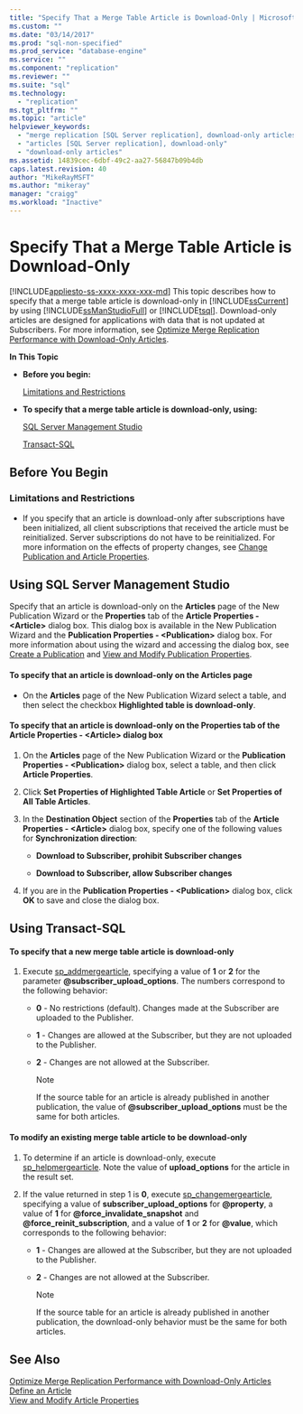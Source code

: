 ```yaml
---
title: "Specify That a Merge Table Article is Download-Only | Microsoft Docs"
ms.custom: ""
ms.date: "03/14/2017"
ms.prod: "sql-non-specified"
ms.prod_service: "database-engine"
ms.service: ""
ms.component: "replication"
ms.reviewer: ""
ms.suite: "sql"
ms.technology: 
  - "replication"
ms.tgt_pltfrm: ""
ms.topic: "article"
helpviewer_keywords: 
  - "merge replication [SQL Server replication], download-only articles"
  - "articles [SQL Server replication], download-only"
  - "download-only articles"
ms.assetid: 14839cec-6dbf-49c2-aa27-56847b09b4db
caps.latest.revision: 40
author: "MikeRayMSFT"
ms.author: "mikeray"
manager: "craigg"
ms.workload: "Inactive"
---
```

# Specify That a Merge Table Article is Download-Only
[!INCLUDE[appliesto-ss-xxxx-xxxx-xxx-md](../../../includes/appliesto-ss-xxxx-xxxx-xxx-md.md)]
  This topic describes how to specify that a merge table article is download-only in [!INCLUDE[ssCurrent](../../../includes/sscurrent-md.md)] by using [!INCLUDE[ssManStudioFull](../../../includes/ssmanstudiofull-md.md)] or [!INCLUDE[tsql](../../../includes/tsql-md.md)]. Download-only articles are designed for applications with data that is not updated at Subscribers. For more information, see [Optimize Merge Replication Performance with Download-Only Articles](../../../relational-databases/replication/merge/optimize-merge-replication-performance-with-download-only-articles.md).  
  
 **In This Topic**  
  
-   **Before you begin:**  
  
     [Limitations and Restrictions](#Restrictions)  
  
-   **To specify that a merge table article is download-only, using:**  
  
     [SQL Server Management Studio](#SSMSProcedure)  
  
     [Transact-SQL](#TsqlProcedure)  
  
##  <a name="BeforeYouBegin"></a> Before You Begin  
  
###  <a name="Restrictions"></a> Limitations and Restrictions  
  
-   If you specify that an article is download-only after subscriptions have been initialized, all client subscriptions that received the article must be reinitialized. Server subscriptions do not have to be reinitialized. For more information on the effects of property changes, see [Change Publication and Article Properties](../../../relational-databases/replication/publish/change-publication-and-article-properties.md).  
  
##  <a name="SSMSProcedure"></a> Using SQL Server Management Studio  
 Specify that an article is download-only on the **Articles** page of the New Publication Wizard or the **Properties** tab of the **Article Properties - \<Article>** dialog box. This dialog box is available in the New Publication Wizard and the **Publication Properties - \<Publication>** dialog box. For more information about using the wizard and accessing the dialog box, see [Create a Publication](../../../relational-databases/replication/publish/create-a-publication.md) and [View and Modify Publication Properties](../../../relational-databases/replication/publish/view-and-modify-publication-properties.md).  
  
#### To specify that an article is download-only on the Articles page  
  
-   On the **Articles** page of the New Publication Wizard select a table, and then select the checkbox **Highlighted table is download-only**.  
  
#### To specify that an article is download-only on the Properties tab of the Article Properties - \<Article> dialog box  
  
1.  On the **Articles** page of the New Publication Wizard or the **Publication Properties - \<Publication>** dialog box, select a table, and then click **Article Properties**.  
  
2.  Click **Set Properties of Highlighted Table Article** or **Set Properties of All Table Articles**.  
  
3.  In the **Destination Object** section of the **Properties** tab of the **Article Properties - \<Article>** dialog box, specify one of the following values for **Synchronization direction**:  
  
    -   **Download to Subscriber, prohibit Subscriber changes**  
  
    -   **Download to Subscriber, allow Subscriber changes**  
  
4.  If you are in the **Publication Properties - \<Publication>** dialog box, click **OK** to save and close the dialog box.  
  
##  <a name="TsqlProcedure"></a> Using Transact-SQL  
  
#### To specify that a new merge table article is download-only  
  
1.  Execute [sp_addmergearticle](../../../relational-databases/system-stored-procedures/sp-addmergearticle-transact-sql.md), specifying a value of **1** or **2** for the parameter **@subscriber_upload_options**. The numbers correspond to the following behavior:  
  
    -   **0** - No restrictions (default). Changes made at the Subscriber are uploaded to the Publisher.  
  
    -   **1** - Changes are allowed at the Subscriber, but they are not uploaded to the Publisher.  
  
    -   **2** - Changes are not allowed at the Subscriber.  
  
        > [!NOTE]  
        >  If the source table for an article is already published in another publication, the value of **@subscriber_upload_options** must be the same for both articles.  
  
#### To modify an existing merge table article to be download-only  
  
1.  To determine if an article is download-only, execute [sp_helpmergearticle](../../../relational-databases/system-stored-procedures/sp-helpmergearticle-transact-sql.md). Note the value of **upload_options** for the article in the result set.  
  
2.  If the value returned in step 1 is **0**, execute [sp_changemergearticle](../../../relational-databases/system-stored-procedures/sp-changemergearticle-transact-sql.md), specifying a value of **subscriber_upload_options** for **@property**, a value of **1** for **@force_invalidate_snapshot** and **@force_reinit_subscription**, and a value of **1** or **2** for **@value**, which corresponds to the following behavior:  
  
    -   **1** - Changes are allowed at the Subscriber, but they are not uploaded to the Publisher.  
  
    -   **2** - Changes are not allowed at the Subscriber.  
  
        > [!NOTE]  
        >  If the source table for an article is already published in another publication, the download-only behavior must be the same for both articles.  
  
## See Also  
 [Optimize Merge Replication Performance with Download-Only Articles](../../../relational-databases/replication/merge/optimize-merge-replication-performance-with-download-only-articles.md)   
 [Define an Article](../../../relational-databases/replication/publish/define-an-article.md)   
 [View and Modify Article Properties](../../../relational-databases/replication/publish/view-and-modify-article-properties.md)  
  
  
